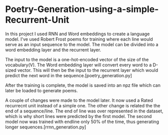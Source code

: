 # Poetry-Generation-using-a-simple-Recurrent-Unit

In this project I used RNN and Word embeddings to create a language model. I've used Robert Frost poems for training where each line would serve as an input sequence to the model. The model can be divided into a word embedding layer and the recurrent layer.

The input to the model is a one-hot-encoded vector of the size of the vocabulary(V). The Word embedding layer will convert every word to a D-sized vector. This will then be the input to the recurrent layer which would predict the next word in the sequence.[poetry_generation.py]

After the training is complete, the model is saved into an npz file which can later be loaded to generate poems.

A couple of changes were made to the model later. It now used a Rated recurrecnt unit instead of a simple one. The other change is related the the end of a sequence/line. The end of line was over represented in the dataset, which is why short lines were predicted by the first model. The second model now was trained with endline only 50% of the time, thus generating longer sequences.[rrnn_generation.py]


